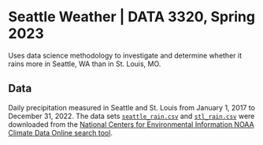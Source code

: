 # Seattle Weather  | DATA 3320, Spring 2023
Uses data science methodology to investigate and determine whether it rains more in Seattle, WA than in St. Louis, MO.

## Data
Daily precipitation measured in Seattle and St. Louis from January 1, 2017 to December 31, 2022. The data sets [`seattle_rain.csv`](https://github.com/lbomine/Seattle-Weather/blob/75fdb7a94f59254160ca0f527539d6acaa3f9049/seattle_rain.csv) and [`stl_rain.csv`](https://github.com/lbomine/Seattle-Weather/blob/75fdb7a94f59254160ca0f527539d6acaa3f9049/stl_rain.csv) were downloaded from the [National Centers for Environmental Information NOAA Climate Data Online search tool](https://www.ncei.noaa.gov/cdo-web/search?datasetid=GHCND).
